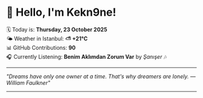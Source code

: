 # 👋 Hello, I'm Kekn9ne!

🗓️ Today is: **Thursday, 23 October 2025**  
🌤️ Weather in Istanbul: **⛅️  +21°C**  
📊 GitHub Contributions: **90**  
🎧 Currently Listening: **Benim Aklımdan Zorum Var** by *Şanışer* 🎶

---

_"Dreams have only one owner at a time. That's why dreamers are lonely. — *William Faulkner*"_

---
